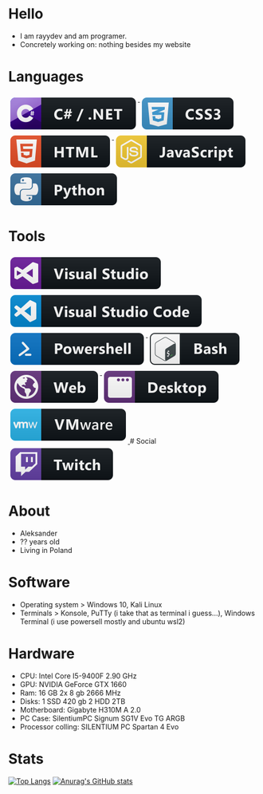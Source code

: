 # Hello
 - I am rayydev and am programer.  
 - Concretely working on: nothing besides my website 

# Languages   

<a href="#">
    <img src="svg/dev/languages/csharp_dotnet.svg" alt="csharp_dotnet" style="vertical-align:top; margin:6px 4px">
</a>  

<a href="#">
    <img src="svg/dev/languages/css3.svg" alt="css3" style="vertical-align:top; margin:6px 4px">
</a>  
<a href="#">
    <img src="svg/dev/languages/html.svg" alt="html" style="vertical-align:top; margin:6px 4px">
</a>  
<a href="#">
    <img src="svg/dev/languages/js.svg" alt="js" style="vertical-align:top; margin:6px 4px">
</a>  

<a href="#">
    <img src="svg/dev/languages/python.svg" alt="python" style="vertical-align:top; margin:6px 4px">
</a>

# Tools
<a href="#">
    <img src="svg/dev/tools/visualstudio.svg" alt="vs" style="vertical-align:top; margin:6px 4px">
</a>  
<a href="#">
    <img src="svg/dev/tools/visualstudio_code.svg" alt="vscode" style="vertical-align:top; margin:6px 4px">
</a>  
<a href="#">
    <img src="svg/dev/tools/powershell.svg" alt="ps" style="vertical-align:top; margin:6px 4px">
</a>  
<a href="#">
    <img src="svg/dev/tools/bash.svg" alt="bash" style="vertical-align:top; margin:6px 4px">
</a>  
<a href="#">
    <img src="svg/dev/misc/web.svg" alt="web" style="vertical-align:top; margin:6px 4px">
</a>  
<a href="#">
    <img src="svg/dev/misc/desktop.svg" alt="desktop" style="vertical-align:top; margin:6px 4px">
</a>
<a href="#">
    <img src="svg/dev/tools/vmware.svg" alt="vmware" style="vertical-algin:top; margin:6px 4px">
</a>
# Social 
<a href="https://www.twitch.tv/rxvyonline">
    <img src="svg/streaming/twitch.svg" alt="twitch" style="vertical-align:top; margin:6px 4px">
</a> 


# About
- Aleksander
- ?? years old
- Living in Poland

# Software
- Operating system > Windows 10, Kali Linux
- Terminals > Konsole, PuTTy (i take that as terminal i guess...), Windows Terminal (i use powersell mostly and ubuntu wsl2)

# Hardware
- CPU: Intel Core I5-9400F 2.90 GHz
- GPU: NVIDIA GeForce GTX 1660
- Ram: 16 GB 2x 8 gb 2666 MHz
- Disks: 1 SSD 420 gb 2 HDD 2TB
- Motherboard: Gigabyte H310M A 2.0
- PC Case: SilentiumPC Signum SG1V Evo TG ARGB
- Processor colling: SILENTIUM PC Spartan 4 Evo

# Stats
 [![Top Langs](https://github-readme-stats.vercel.app/api/top-langs/?username=rayydev&layout=compact&theme=dark)](https://github.com/anuraghazra/github-readme-stats)
 [![Anurag's GitHub stats](https://github-readme-stats.vercel.app/api?username=rayydev&theme=dark)](https://github.com/anuraghazra/github-readme-stats)
